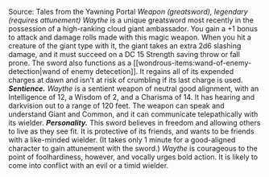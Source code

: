 Source: Tales from the Yawning Portal
*Weapon (greatsword), legendary (requires attunement)*
*Waythe* is a unique greatsword most recently in the possession of a high-ranking cloud giant ambassador.
You gain a +1 bonus to attack and damage rolls made with this magic weapon. When you hit a creature of the giant type with it, the giant takes an extra 2d6 slashing damage, and it must succeed on a DC 15 Strength saving throw or fall prone.
The sword also functions as a [[wondrous-items:wand-of-enemy-detection|wand of enemy detecetion]]. It regains all of its expended charges at dawn and isn't at risk of crumbling if its last charge is used.
***Sentience.*** *Waythe* is a sentient weapon of neutral good alignment, with an Intelligence of 12, a Wisdom of 2, and a Charisma of 14. It has hearing and darkvision out to a range of 120 feet.
The weapon can speak and understand Giant and Common, and it can communicate telepathically with its wielder.
***Personality.*** This sword believes in freedom and allowing others to live as they see fit. It is protective of its friends, and wants to be friends with a like-minded wielder. (It takes only 1 minute for a good-aligned character to gain attunement with the sword.) *Waythe* is courageous to the point of foolhardiness, however, and vocally urges bold action. It is likely to come into conflict with an evil or a timid wielder.